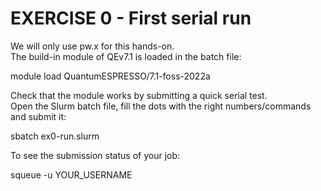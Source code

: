 EXERCISE 0 - First serial run
=================================================

We will only use pw.x for this hands-on.  
The build-in module of QEv7.1 is loaded in the batch file:

   module load QuantumESPRESSO/7.1-foss-2022a

Check that the module works by submitting a quick serial test.  
Open the Slurm batch file, fill the dots with the right numbers/commands and submit it:

   sbatch ex0-run.slurm
    
To see the submission status of your job:

   squeue -u YOUR_USERNAME
